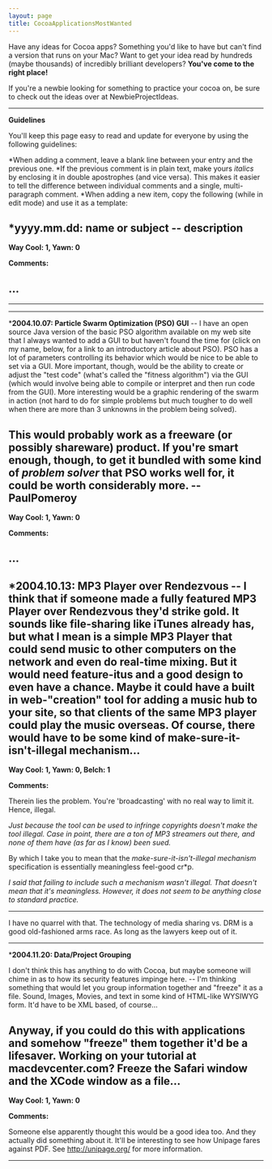 ```yaml
---
layout: page
title: CocoaApplicationsMostWanted
---
```


Have any ideas for Cocoa apps? Something you'd like to have but can't find a version that runs on your Mac? Want to get your idea read by hundreds (maybe thousands) of incredibly brilliant developers? **You've come to the right place!**

If you're a newbie looking for something to practice your cocoa on, be sure to check out the ideas over at NewbieProjectIdeas.

----

**Guidelines** 

You'll keep this page easy to read and update for everyone by using the following guidelines:


*When adding a comment, leave a blank line between your entry and the previous one.
*If the previous comment is in plain text, make yours *italics* by enclosing it in double apostrophes (and vice versa). This makes it easier to tell the difference between individual comments and a single, multi-paragraph comment. 
*When adding a new item, copy the following (while in edit mode) and use it as a template:

    

***yyyy.mm.dd: name or subject** -- description
----
**Way Cool: 1, Yawn: 0**

**Comments:**

...
----


----
----


***2004.10.07: Particle Swarm Optimization (PSO) GUI** -- I have an open source Java version of the basic PSO algorithm available on my web site that I always wanted to add a GUI to but haven't found the time for (click on my name, below, for a link to an introductory article about PSO). PSO has a lot of parameters controlling its behavior which would be nice to be able to set via a GUI. More important, though, would be the ability to create or adjust the "test code" (what's called the "fitness algorithm") via the GUI (which would involve being able to compile or interpret and then run code from the GUI). More interesting would be a graphic rendering of the swarm in action (not hard to do for simple problems but much tougher to do well when there are more than 3 unknowns in the problem being solved).

This would probably work as a freeware (or possibly shareware) product. If you're smart enough, though,  to get it bundled with some kind of *problem solver* that PSO works well for, it could be worth considerably more. --PaulPomeroy
----
**Way Cool: 1, Yawn: 0**

**Comments:**

...
----



***2004.10.13: MP3 Player over Rendezvous** -- I think that if someone made a fully featured MP3 Player over Rendezvous they'd strike gold. It sounds like file-sharing like iTunes already has, but what I mean is a simple MP3 Player that could send music to other computers on the network and even do real-time mixing. But it would need feature-itus and a good design to even have a chance. Maybe it could have a built in web-"creation" tool for adding a music hub to your site, so that clients of the same MP3 player could play the music overseas. Of course, there would have to be some kind of make-sure-it-isn't-illegal mechanism...
----
**Way Cool: 1, Yawn: 0, Belch: 1**

**Comments:**

Therein lies the problem. You're 'broadcasting' with no real way to limit it. Hence, illegal.

*Just because the tool can be used to infringe copyrights doesn't make the tool illegal. Case in point, there are a ton of MP3 streamers out there, and none of them have (as far as I know) been sued.*

By which I take you to mean that the *make-sure-it-isn't-illegal mechanism* specification is essentially meaningless feel-good cr*p.

*I said that failing to include such a mechanism wasn't illegal. That doesn't mean that it's meaningless. However, it does not seem to be anything close to standard practice.*

----

I have no quarrel with that. The technology of media sharing vs. DRM is a good old-fashioned arms race. As long as the lawyers keep out of it.


----


***2004.11.20: Data/Project Grouping** 

I don't think this has anything to do with Cocoa, but maybe someone will chime in as to how its security features impinge here.
-- I'm thinking something that would let you group information together and "freeze" it as a file. Sound, Images, Movies, and text in some kind of HTML-like WYSIWYG form. It'd have to be XML based, of course... 

Anyway, if you could do this with applications and somehow "freeze" them together it'd be a lifesaver. Working on your tutorial at macdevcenter.com? Freeze the Safari window and the XCode window as a file...
----
**Way Cool: 1, Yawn: 0**

**Comments:**

Someone else apparently thought this would be a good idea too. And they actually did something about it. It'll be interesting to see how Unipage fares against PDF. See http://unipage.org/ for more information.

----

